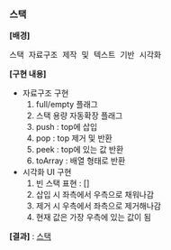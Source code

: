 ### 스택

**[배경]** 

<pre>
스택 자료구조 제작 및 텍스트 기반 시각화
</pre>
 
**[구현 내용]**
- 자료구조 구현
    1. full/empty 플래그
    2. 스택 용량 자동확장 플래그
    3. push : top에 삽입
    4. pop : top 제거 및 반환
    5. peek : top에 있는 값 반환
    6. toArray : 배열 형태로 반환
- 시각화 UI 구현
    1. 빈 스택 표현 : []
    2. 삽입 시 좌측에서 우측으로 채워나감
    3. 제거 시 우측에서 좌측으로 제거해나감
    4. 현재 값은 가장 우측에 있는 값이 됨

**[결과]** : [스택](http://eropick.github.io/solo_project/Stack/stack.html)